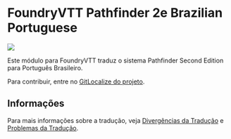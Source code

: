 # FoundryVTT Pathfinder 2e Brazilian Portuguese

<a href="https://gitlocalize.com/repo/9365/pt-BR?utm_source=badge"> <img src="https://gitlocalize.com/repo/9365/pt-BR/badge.svg" /> </a>

Este módulo para FoundryVTT traduz o sistema Pathfinder Second Edition para Português Brasileiro.

Para contribuir, entre no [GitLocalize do projeto](https://gitlocalize.com/repo/9365).

## Informações
Para mais informações sobre a tradução, veja [Divergências da Tradução](https://github.com/mclemente/fvtt-ptbr-pf2e-translation/discussions/9) e [Problemas da Tradução](https://github.com/mclemente/fvtt-ptbr-pf2e-translation/discussions/10).
